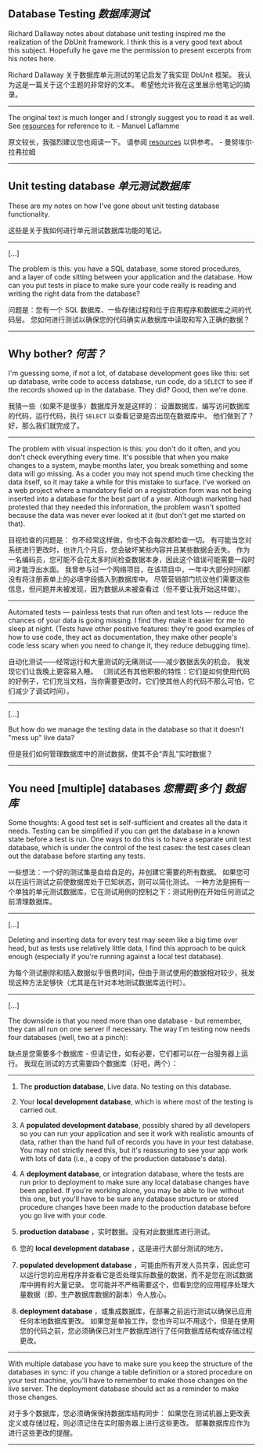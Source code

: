 ## Database Testing _数据库测试_

Richard Dallaway notes about database unit testing inspired me the realization of the DbUnit framework. 
I think this is a very good text about this subject. 
Hopefully he gave me the permission to present excerpts from his notes here.


Richard Dallaway 关于数据库单元测试的笔记启发了我实现 DbUnit 框架。
我认为这是一篇关于这个主题的非常好的文本。
希望他允许我在这里展示他笔记的摘录。

---

The original text is much longer and I strongly suggest you to read it as well. 
See [resources](http://dbunit.sourceforge.net/dbunit/resources.html#RichardDallaway) for reference to it. - Manuel Laflamme


原文较长，我强烈建议您也阅读一下。
请参阅 [resources]() 以供参考。 - 曼努埃尔·拉弗拉姆

---

## Unit testing database _单元测试数据库_

These are my notes on how I've gone about unit testing database functionality.


这些是关于我如何进行单元测试数据库功能的笔记。

---

\[...\]

The problem is this: you have a SQL database, some stored procedures, and a layer of code sitting between your application and the database. 
How can you put tests in place to make sure your code really is reading and writing the right data from the database?


问题是：您有一个 SQL 数据库、一些存储过程和位于应用程序和数据库之间的代码层。
您如何进行测试以确保您的代码确实从数据库中读取和写入正确的数据？

---

## Why bother? _何苦？_

I'm guessing some, if not a lot, of database development goes like this: 
set up database, write code to access database, run code, do a `SELECT` to see if the records showed up in the database. 
They did? Good, then we're done.


我猜一些（如果不是很多）数据库开发是这样的：
设置数据库，编写访问数据库的代码，运行代码，执行 `SELECT` 以查看记录是否出现在数据库中。
他们做到了？好，那么我们就完成了。

---

The problem with visual inspection is this: 
you don't do it often, and you don't check everything every time. 
It's possible that when you make changes to a system, maybe months later, you break something and some data will go missing. 
As a coder you may not spend much time checking the data itself, so it may take a while for this mistake to surface. 
I've worked on a web project where a mandatory field on a registration form was not being inserted into a database for the best part of a year. 
Although marketing had protested that they needed this information, the problem wasn't spotted because the data was never ever looked at it (but don't get me started on that).


目视检查的问题是：
你不经常这样做，你也不会每次都检查一切。
有可能当您对系统进行更改时，也许几个月后，您会破坏某些内容并且某些数据会丢失。
作为一名编码员，您可能不会花太多时间检查数据本身，因此这个错误可能需要一段时间才能浮出水面。
我曾参与过一个网络项目，在该项目中，一年中大部分时间都没有将注册表单上的必填字段插入到数据库中。
尽管营销部门抗议他们需要这些信息，但问题并未被发现，因为数据从未被查看过（但不要让我开始这样做）。

---

Automated tests — painless tests that run often and test lots — reduce the chances of your data is going missing. 
I find they make it easier for me to sleep at night. 
(Tests have other positive features: they're good examples of how to use code, they act as documentation, they make other people's code less scary when you need to change it, they reduce debugging time).


自动化测试——经常运行和大量测试的无痛测试——减少数据丢失的机会。
我发现它们让我晚上更容易入睡。
（测试还有其他积极的特性：它们是如何使用代码的好例子，它们充当文档，当你需要更改时，它们使其他人的代码不那么可怕，它们减少了调试时间）。

---

\[...\]

But how do we manage the testing data in the database so that it doesn't "mess up" live data?  


但是我们如何管理数据库中的测试数据，使其不会“弄乱”实时数据？

---

## You need \[multiple\] databases _您需要\[多个\] 数据库_

Some thoughts: A good test set is self-sufficient and creates all the data it needs. 
Testing can be simplified if you can get the database in a known state before a test is run. 
One ways to do this is to have a separate unit test database, which is under the control of the test cases: the test cases clean out the database before starting any tests.


一些想法：一个好的测试集是自给自足的，并创建它需要的所有数据。
如果您可以在运行测试之前使数据库处于已知状态，则可以简化测试。
一种方法是拥有一个单独的单元测试数据库，它在测试用例的控制之下：测试用例在开始任何测试之前清理数据库。

---

[...]

Deleting and inserting data for every test may seem like a big time over head, but as tests use relatively little data, I find this approach to be quick enough (especially if you're running against a local test database).


为每个测试删除和插入数据似乎很费时间，但由于测试使用的数据相对较少，我发现这种方法足够快（尤其是在针对本地测试数据库运行时）。

---

[...]

The downside is that you need more than one database - but remember, they can all run on one server if necessary. 
The way I'm testing now needs four databases (well, two at a pinch):


缺点是您需要多个数据库 - 但请记住，如有必要，它们都可以在一台服务器上运行。
我现在测试的方式需要四个数据库（好吧，两个）：

---

1. The **production database**, Live data. No testing on this database.
2. Your **local development database**, which is where most of the testing is carried out.
3. A **populated development database**, possibly shared by all developers so you can run your application and see it work with realistic amounts of data, rather than the hand full of records you have in your test database. 
    You may not strictly need this, but it's reassuring to see your app work with lots of data (i.e., a copy of the production database's data).
4. A **deployment database**, or integration database, where the tests are run prior to deployment to make sure any local database changes have been applied. 
    If you're working alone, you may be able to live without this one, but you'll have to be sure any database structure or stored procedure changes have been made to the production database before you go live with your code.


1. **production database** ，实时数据。没有对此数据库进行测试。
2. 您的 **local development database** ，这是进行大部分测试的地方。
3. **populated development database** ，可能由所有开发人员共享，因此您可以运行您的应用程序并查看它是否处理实际数量的数据，而不是您在测试数据库中拥有的大量记录。
    您可能并不严格需要这个，但看到您的应用程序处理大量数据（即，生产数据库数据的副本）令人放心。
4. **deployment database** ，或集成数据库，在部署之前运行测试以确保已应用任何本地数据库更改。
    如果您是单独工作，您也许可以不用这个，但是在使用您的代码之前，您必须确保已对生产数据库进行了任何数据库结构或存储过程更改。

---

With multiple database you have to make sure you keep the structure of the databases in sync: 
if you change a table definition or a stored procedure on your test machine, you'll have to remember to make those changes on the live server. 
The deployment database should act as a reminder to make those changes.


对于多个数据库，您必须确保保持数据库结构同步：
如果您在测试机器上更改表定义或存储过程，则必须记住在实时服务器上进行这些更改。
部署数据库应作为进行这些更改的提醒。

---
